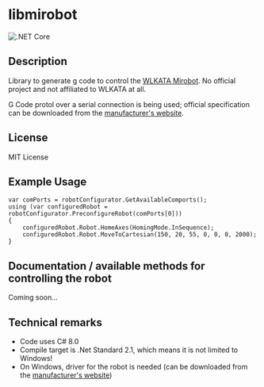 # libmirobot

![.NET Core](https://github.com/maxkde/libmirobot/workflows/.NET%20Core/badge.svg)

## Description
Library to generate g code to control the [WLKATA Mirobot](http://www.wlkata.com/site/index.html). No official project and not affiliated to WLKATA at all.

G Code protol over a serial connection is being used; official specification can be downloaded from the [manufacturer's website](http://www.wlkata.com/site/downloads.html).

## License
MIT License

## Example Usage
```
var comPorts = robotConfigurator.GetAvailableComports();
using (var configuredRobot = robotConfigurator.PreconfigureRobot(comPorts[0]))
{
    configuredRobot.Robot.HomeAxes(HomingMode.InSequence);
    configuredRobot.Robot.MoveToCartesian(150, 20, 55, 0, 0, 0, 2000);
}
```

## Documentation / available methods for controlling the robot
Coming soon...

## Technical remarks
- Code uses C# 8.0
- Compile target is .Net Standard 2.1, which means it is not limited to Windows!
- On Windows, driver for the robot is needed (can be downloaded from the [manufacturer's website](http://www.wlkata.com/site/downloads.html))